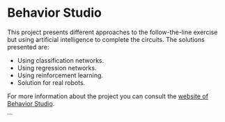 # Behavior Studio

This project presents different approaches to the follow-the-line exercise but using artificial intelligence to complete the circuits. The solutions presented are:
- Using classification networks.
- Using regression networks.
- Using reinforcement learning.
- Solution for real robots.

For more information about the project you can consult the [website of Behavior Studio](https://jderobot.github.io/BehaviorStudio/). 

<img src="https://jderobot.github.io/assets/images/projects/neural_behavior/autonomous.jpeg" alt="config" style="zoom:20%;" />